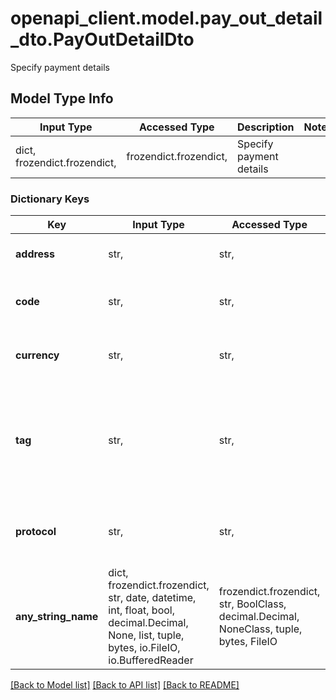# openapi_client.model.pay_out_detail_dto.PayOutDetailDto

Specify payment details

## Model Type Info
Input Type | Accessed Type | Description | Notes
------------ | ------------- | ------------- | -------------
dict, frozendict.frozendict,  | frozendict.frozendict,  | Specify payment details | 

### Dictionary Keys
Key | Input Type | Accessed Type | Description | Notes
------------ | ------------- | ------------- | ------------- | -------------
**address** | str,  | str,  | Address to withdrawal funds to | 
**code** | str,  | str,  | Gateway to be used (crypto or wallet) | 
**currency** | str,  | str,  | Currency acronym payout needs to be made in | 
**tag** | str,  | str,  | This is a payment destination tag. This fields isn&#x27;t null when the paidCurrency currency value is XRP | [optional] 
**protocol** | str,  | str,  | Protocol behind a currency (ERC20 or TRC20) | [optional] 
**any_string_name** | dict, frozendict.frozendict, str, date, datetime, int, float, bool, decimal.Decimal, None, list, tuple, bytes, io.FileIO, io.BufferedReader | frozendict.frozendict, str, BoolClass, decimal.Decimal, NoneClass, tuple, bytes, FileIO | any string name can be used but the value must be the correct type | [optional]

[[Back to Model list]](../../README.md#documentation-for-models) [[Back to API list]](../../README.md#documentation-for-api-endpoints) [[Back to README]](../../README.md)

